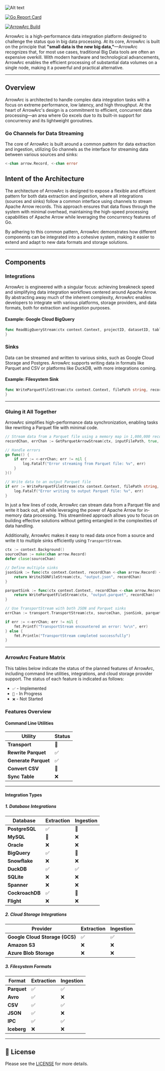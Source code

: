 ![Alt text](assets/images/ArrowArcLogo.png)

[![Go Report Card](https://goreportcard.com/badge/github.com/ArrowArc/ArrowArc)](https://goreportcard.com/report/github.com/ArrowArc/ArrowArc)

[![ArrowArc Build](https://github.com/ArrowArc/ArrowArc/actions/workflows/ci.yml/badge.svg)](https://github.com/ArrowArc/ArrowArc/actions/workflows/ci.yml)

ArrowArc is a high-performance data integration platform designed to challenge the status quo in big data processing. At its core, ArrowArc is built on the principle that **"small data is the new big data,"**—ArrowArc recognizes that, for most use cases, traditional Big Data tools are often an expensive overkill. With modern hardware and technological advancements, ArrowArc enables the efficient processing of substantial data volumes on a single node, making it a powerful and practical alternative.

---

## Overview

ArrowArc is architected to handle complex data integration tasks with a focus on extreme performance, low latency, and high throughput. At the heart of ArrowArc's design is a commitment to efficient, concurrent data processing—an area where Go excels due to its built-in support for concurrency and its lightweight goroutines.

### Go Channels for Data Streaming

The core of ArrowArc is built around a common pattern for data extraction and ingestion, utilizing Go channels as the interface for streaming data between various sources and sinks:

```go
<-chan arrow.Record, <-chan error
```

## Intent of the Architecture

The architecture of ArrowArc is designed to expose a flexible and efficient pattern for both data extraction and ingestion, where all integrations (sources and sinks) follow a common interface using channels to stream Apache Arrow records. This approach ensures that data flows through the system with minimal overhead, maintaining the high-speed processing capabilities of Apache Arrow while leveraging the concurrency features of Go.

By adhering to this common pattern, ArrowArc demonstrates how different components can be integrated into a cohesive system, making it easier to extend and adapt to new data formats and storage solutions.

---

## Components

### Integrations

ArrowArc is engineered with a singular focus: achieving breakneck speed and simplifying data integration workflows centered around Apache Arrow. By abstracting away much of the inherent complexity, ArrowArc enables developers to integrate with various platforms, storage providers, and data formats, both for extraction and ingestion purposes.

#### Example: Google Cloud BigQuery

```go
func ReadBigQueryStream(ctx context.Context, projectID, datasetID, tableID string) (<-chan arrow.Record, <-chan error) {
}
```

### Sinks

Data can be streamed and written to various sinks, such as Google Cloud Storage and Postgres. ArrowArc supports writing data in formats like Parquet and CSV or platforms like DuckDB, with more integrations coming.

#### Example: Filesystem Sink

```go
func WriteParquetFileStream(ctx context.Context, filePath string, recordChan <-chan arrow.Record) <-chan error {
}
```

---

### Gluing it All Together

ArrowArc simplifies high-performance data synchronization, enabling tasks like rewriting a Parquet file with minimal code.

```go
// Stream data from a Parquet file using a memory map in 1,000,000 record batches
recordChan, errChan := GetParquetArrowStream(ctx, inputFilePath, true, 1000000)

// Handle errors
go func() {
    if err := <-errChan; err != nil {
        log.Fatalf("Error streaming from Parquet file: %v", err)
    }
}()

// Write data to an output Parquet file
if err := WriteParquetFileStream(ctx context.Context, filePath string, recordChan <-chan arrow.Record); err != nil {
    log.Fatalf("Error writing to output Parquet file: %v", err)
}
```

In just a few lines of code, ArrowArc can stream data from a Parquet file and write it back out, all while leveraging the power of Apache Arrow for in-memory data processing. This streamlined approach allows you to focus on building effective solutions without getting entangled in the complexities of data handling.

Additionally, ArrowArc makes it easy to read data once from a source and write it to multiple sinks efficiently using ```TransportStream```.

```go
ctx := context.Background()
sourceChan := make(chan arrow.Record)
defer close(sourceChan)

// Define multiple sinks
jsonSink := func(ctx context.Context, recordChan <-chan arrow.Record) <-chan error {
    return WriteJSONFileStream(ctx, "output.json", recordChan)
}

parquetSink := func(ctx context.Context, recordChan <-chan arrow.Record) <-chan error {
    return WriteParquetFileStream(ctx, "output.parquet", recordChan)
}

// Use TransportStream with both JSON and Parquet sinks
errChan := transport.TransportStream(ctx, sourceChan, jsonSink, parquetSink)

if err := <-errChan; err != nil {
    fmt.Printf("TransportStream encountered an error: %v\n", err)
} else {
    fmt.Println("TransportStream completed successfully")
}
```

---

### ArrowArc Feature Matrix

This tables below indicate the status of the planned features of ArrowArc, including command line utilities, integrations, and cloud storage provider support. The status of each feature is indicated as follows:

- `✅` - Implemented
- `🚧` - In Progress
- `❌` - Not Started

### Features Overview

#### Command Line Utilities

| Utility             | Status       |
|---------------------|--------------|
| **Transport** | 🚧           |
| **Rewrite Parquet** | ✅           |
| **Generate Parquet** | ✅           |
| **Convert CSV**     | 🚧           |
| **Sync Table**      | ❌           |

---

#### Integration Types

##### 1. **Database Integrations**

| Database        | Extraction | Ingestion |
|-----------------|------------|-----------|
| **PostgreSQL**  | ✅         | 🚧        |
| **MySQL**       | 🚧         | ❌        |
| **Oracle**      | ❌         | ❌        |
| **BigQuery**    | ✅         | 🚧        |
| **Snowflake**   | ❌         | ❌        |
| **DuckDB**      | ✅         | ✅        |
| **SQLite**   | ❌         | ❌        |
| **Spanner**   | ❌         | ❌        |
| **CockroachDB**  | ✅         | 🚧        |
| **Flight**      | ❌         | ❌        |

##### 2. **Cloud Storage Integrations**

| Provider                         | Extraction | Ingestion |
|----------------------------------|------------|-----------|
| **Google Cloud Storage (GCS)**   | ✅         | ✅        |
| **Amazon S3**                    | ❌         | ❌        |
| **Azure Blob Storage**           | ❌         | ❌        |

##### 3. **Filesystem Formats**

| Format        | Extraction | Ingestion |
|---------------|------------|-----------|
| **Parquet**   | ✅         | ✅        |
| **Avro**      | ✅         | ❌        |
| **CSV**       | ✅         | ✅        |
| **JSON**      | ✅         | ❌        |
| **IPC**       | ✅         | ✅        |
| **Iceberg**   | ❌         | ❌        |

---

## :page_facing_up: License

Please see the [LICENSE](./LICENSE) for more details.
